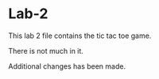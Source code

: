 # Lab-2
This lab 2 file contains the tic tac toe game.

There is not much in it.

Additional changes has been made.
